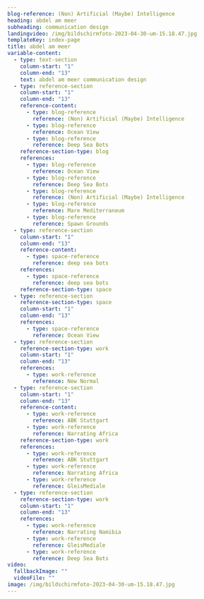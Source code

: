 ```yaml
---
blog-reference: (Non) Artificial (Maybe) Intelligence
heading: abdel am meer
subheading: communication design
landingvideo: /img/bildschirmfoto-2023-04-30-um-15.18.47.jpg
templateKey: index-page
title: abdel am meer
variable-content:
  - type: text-section
    column-start: "1"
    column-end: "13"
    text: a﻿bdel am meer communication design
  - type: reference-section
    column-start: "1"
    column-end: "13"
    reference-content:
      - type: blog-reference
        reference: (Non) Artificial (Maybe) Intelligence
      - type: blog-reference
        reference: Ocean View
      - type: blog-reference
        reference: Deep Sea Bots
    reference-section-type: blog
    references:
      - type: blog-reference
        reference: Ocean View
      - type: blog-reference
        reference: Deep Sea Bots
      - type: blog-reference
        reference: (Non) Artificial (Maybe) Intelligence
      - type: blog-reference
        reference: Mare Mediterraneum
      - type: blog-reference
        reference: Spawn Grounds
  - type: reference-section
    column-start: "1"
    column-end: "13"
    reference-content:
      - type: space-reference
        reference: deep sea bots
    references:
      - type: space-reference
        reference: deep sea bots
    reference-section-type: space
  - type: reference-section
    reference-section-type: space
    column-start: "1"
    column-end: "13"
    references:
      - type: space-reference
        reference: Ocean View
  - type: reference-section
    reference-section-type: work
    column-start: "1"
    column-end: "13"
    references:
      - type: work-reference
        reference: New Normal
  - type: reference-section
    column-start: "1"
    column-end: "13"
    reference-content:
      - type: work-reference
        reference: ABK Stuttgart
      - type: work-reference
        reference: Narrating Africa
    reference-section-type: work
    references:
      - type: work-reference
        reference: ABK Stuttgart
      - type: work-reference
        reference: Narrating Africa
      - type: work-reference
        reference: GleisMediale
  - type: reference-section
    reference-section-type: work
    column-start: "1"
    column-end: "13"
    references:
      - type: work-reference
        reference: Narrating Namibia
      - type: work-reference
        reference: GleisMediale
      - type: work-reference
        reference: Deep Sea Bots
video:
  fallbackImage: ""
  videoFile: ""
image: /img/bildschirmfoto-2023-04-30-um-15.18.47.jpg
---
```

